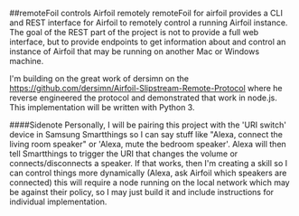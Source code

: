 ##remoteFoil controls Airfoil remotely
remoteFoil for airfoil provides a CLI and REST interface for Airfoil to remotely control a running Airfoil instance. The goal of the REST part of the project is not to provide a full web interface, but to provide endpoints to get information about and control an instance of Airfoil that may be running on another Mac or Windows machine. 

I'm building on the great work of dersimn on the https://github.com/dersimn/Airfoil-Slipstream-Remote-Protocol where he reverse engineered the protocol and demonstrated that work in node.js. This implementation will be written with Python 3. 

####Sidenote
Personally, I will be pairing this project with the 'URI switch' device in Samsung Smartthings so I can say stuff like "Alexa, connect the living room speaker" or 'Alexa, mute the bedroom speaker'. Alexa will then tell Smartthings to trigger the URI that changes the volume or connects/disconnects a speaker. If that works, then I'm creating a skill so I can control things more dynamically (Alexa, ask Airfoil which speakers are connected) this will require a node running on the local network which may be against their policy, so I may just build it and include instructions for individual implementation. 